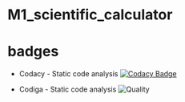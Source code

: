 # M1_scientific_calculator

# badges
* Codacy - Static code analysis
  [![Codacy Badge](https://app.codacy.com/project/badge/Grade/82b2a5f4e2264feea6cece28cdb7caab)](https://www.codacy.com/gh/Amangarg99/M1_scientific_calculator/dashboard?utm_source=github.com&amp;utm_medium=referral&amp;utm_content=Amangarg99/M1_scientific_calculator&amp;utm_campaign=Badge_Grade)

* Codiga - Static code analysis
![Quality](https://api.codiga.io/project/32133/score/svg)
